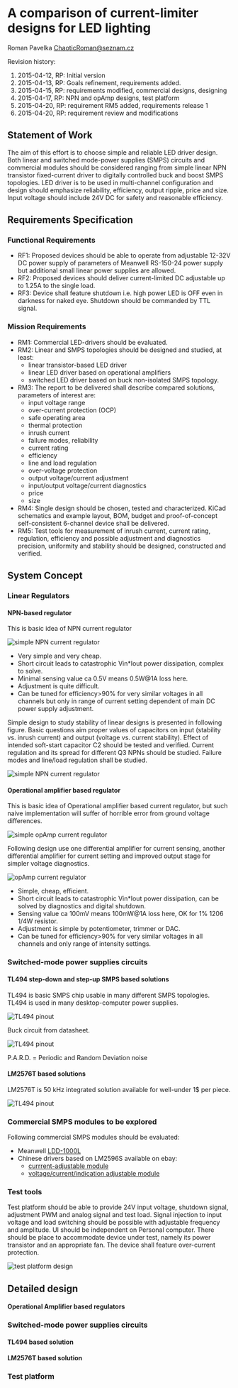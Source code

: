 A comparison of current-limiter designs for LED lighting
========================================================
Roman Pavelka <ChaoticRoman@seznam.cz>

Revision history:

1. 2015-04-12, RP: Initial version
2. 2015-04-13, RP: Goals refinement, requirements added.
3. 2015-04-15, RP: requirements modified, commercial designs, designing
4. 2015-04-17, RP: NPN and opAmp designs, test platform
5. 2015-04-20, RP: requirement RM5 added, requirements release 1
5. 2015-04-20, RP: requirement review and modifications


Statement of Work
-----------------
The aim of this effort is to choose simple and reliable LED driver design.
Both linear and switched mode-power supplies (SMPS) circuits and commercial
modules should be considered ranging from simple linear NPN transistor
fixed-current driver to digitally controlled buck and boost SMPS topologies.
LED driver is to be used in multi-channel configuration and design should
emphasize reliability, efficiency, output ripple, price and size. Input
voltage should include 24V DC for safety and reasonable efficiency.


Requirements Specification
--------------------------

### Functional Requirements

* RF1: Proposed devices should be able to operate from adjustable 12-32V DC
power supply of parameters of Meanwell RS-150-24 power supply but additional
small linear power supplies are allowed.
* RF2: Proposed devices should deliver current-limited DC adjustable up to 1.25A
to the single load.
* RF3:  Device shall feature shutdown i.e. high power LED is OFF even in darkness
for naked eye. Shutdown should be commanded by TTL signal.

### Mission Requirements

* RM1: Commercial LED-drivers should be evaluated.
* RM2: Linear and SMPS topologies should be designed and studied, at least:
    - linear transistor-based LED driver
    - linear LED driver based on operational amplifiers
    - switched LED driver based on buck non-isolated SMPS topology.
* RM3: The report to be delivered shall describe compared solutions, parameters
       of interest are:
    - input voltage range
    - over-current protection (OCP)
    - safe operating area
    - thermal protection
    - inrush current
    - failure modes, reliability
    - current rating
    - efficiency
    - line and load regulation
    - over-voltage protection
    - output voltage/current adjustment
    - input/output voltage/current diagnostics
    - price
    - size
* RM4: Single design should be chosen, tested and characterized. KiCad schematics
and example layout, BOM, budget and proof-of-concept self-consistent 6-channel device
shall be delivered.
* RM5: Test tools for measurement of inrush current, current rating, regulation,
efficiency and possible adjustment and diagnostics precision, uniformity and stability
should be designed, constructed and verified.

<!--### Physical requirements

* RD1: Single channel module shall be limited in dimensions by 40mm x 15mm x 10mm.-->


System Concept
--------------

### Linear Regulators

#### NPN-based regulator

This is basic idea of NPN current regulator

![simple NPN current regulator](./ideas/NPN_I-regulator_principle/NPN_I-regulator_principle.png)

* Very simple and very cheap.
* Short circuit leads to catastrophic Vin*Iout power dissipation, complex to solve.
* Minimal sensing value ca 0.5V means 0.5W@1A loss here.
* Adjustment is quite difficult.
* Can be tuned for efficiency>90% for very similar voltages in all channels
  but only in range of current setting dependent of main DC power supply adjustment.

Simple design to study stability of linear designs is presented in following figure.
Basic questions aim proper values of capacitors on input (stability vs. inrush current)
and output (voltage vs. current stability). Effect of intended soft-start capacitor C2
should be tested and verified. Current regulation and its spread for different Q3 NPNs
should be studied. Failure modes and line/load regulation shall be studied.

![simple NPN current regulator](./boards/npn0/npn0.png)
 
#### Operational amplifier based regulator

This is basic idea of Operational amplifier based current regulator, but such naive implementation
will suffer of horrible error from ground voltage differences.

![simple opAmp current regulator](./ideas/opAmp-principle1/opAmp-principle1.png)

Following design use one differential amplifier for current sensing, another differential amplifier
for current setting and improved output stage for simpler voltage diagnostics.

![opAmp current regulator](./ideas/opAmp-principle2/opAmp-principle2.png)

* Simple, cheap, efficient.
* Short circuit leads to catastrophic Vin*Iout power dissipation, can be solved
  by diagnostics and digital shutdown.
* Sensing value ca 100mV means 100mW@1A loss here, OK for 1% 1206 1/4W resistor.
* Adjustment is simple by potentiometer, trimmer or DAC.
* Can be tuned for efficiency>90% for very similar voltages in all channels
  and only range of intensity settings.


<!-- BAD IDEA to not use differential amplifier
If Collector-Emitter voltage of transistor in TL431 programmable reference is less than 500mV (it is not specified in
TL431 datasheet), then TL431 can serve as comparator as in following circuit.

![simple NPN current regulator](./boards/npn1/npn1.png)-->

### Switched-mode power supplies circuits

<!--Important thing to note for boost converter is need to limit maximal
output voltage and to prevent coil saturation (by proper coil reset).-->

#### TL494 step-down and step-up SMPS based solutions

TL494 is basic SMPS chip usable in many different SMPS topologies. TL494 is used in many
desktop-computer power supplies.

![TL494 pinout](./external_docs/tl494_pinout.png)

Buck circuit from datasheet.

![TL494 pinout](./external_docs/tl494_buck.png)

P.A.R.D. = Periodic and Random Deviation noise

#### LM2576T based solutions

LM2576T is 50 kHz integrated solution available for well-under 1$ per piece.

![TL494 pinout](./external_docs/lm2576.png)

### Commercial SMPS modules to be explored

Following commercial SMPS modules should be evaluated:

* Meanwell [LDD-1000L](http://www.mouser.com/ProductDetail/Mean-Well/LDD-1000L/?qs=sGAEpiMZZMt5PRBMPTWcaRgaVnaXJTVtYzeCn%2f%252bnvqOhpAqVGeWTIA%3d%3d)
* Chinese drivers based on LM2596S available on ebay:
    - [currrent-adjustable module](http://www.ebay.com/itm/LM2596-DC-DC-Step-down-LED-Driver-Adjustable-Power-Supply-Module-Converter-/131219116497?pt=LH_DefaultDomain_3&hash=item1e8d44d1d1)
    - [voltage/current/indication adjustable module](http://www.ebay.com/itm/LED-New-Driver-DC-DC-Step-down-Adjustable-CC-CV-Power-Supply-Module-1PC-LM2596-/141524043875?pt=LH_DefaultDomain_15&hash=item20f37d8863)

### Test tools

Test platform should be able to provide 24V input voltage, shutdown signal,
adjustment PWM and analog signal and test load. Signal injection to input
voltage and load switching should be possible with adjustable frequency
and amplitude. UI should be independent on Personal computer. There should
be place to accommodate device under test, namely its power transistor
and an appropriate fan. The device shall feature over-current protection.

![test platform design](./ideas/test_platform/test_platform.png)


Detailed design
---------------
#### Operational Amplifier based regulators

    
### Switched-mode power supplies circuits

#### TL494 based solution
#### LM2576T based solution

### Test platform
